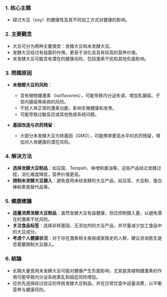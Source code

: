 ### 1. 核心主題  
- 探讨大豆（soy）的健康性及其不同加工方式对健康的影响。  

### 2. 主要觀念  
- 大豆可分为两种主要类型：发酵大豆和未发酵大豆。  
- 发酵大豆经过有益菌的作用，更易于消化且具有较高的营养价值。  
- 未发酵大豆可能含有潜在的健康风险，包括激素干扰和其他负面影响。  

### 3. 問題原因  
- **未發醇大豆的风险**：  
  - 含有植物雌激素（isoflavones），可能导致内分泌失调，增加乳腺癌、子宫内膜癌等疾病的风险。  
  - 干扰人体正常的激素功能，影响生殖健康和发育。  
  - 可能导致过敏反应或其他免疫系统问题。  

- **基因改造与农药残留**：  
  - 大部分未发酵大豆为转基因（GMO），可能携带更高水平的农药残留，增加对人体健康的潜在风险。  

### 4. 解決方法  
- **选择发酵大豆制品**：如豆腐、Tempeh、味噌和酱油等，这些产品经过发酵过程，消化难度降低，营养价值更高。  
- **限制未发酵大豆摄入**：避免食用未经发酵的大豆产品，如豆浆、大豆粉、蛋白棒和素食替代品等。  

### 5. 健康建議  
- **适量消费发酵大豆制品**：虽然发酵大豆有益健康，但应控制摄入量，以避免潜在的激素干扰风险。  
- **关注食品标签**：选择非转基因、无添加剂的大豆产品，并尽量减少加工食品中的大豆成分。  
- **考虑个人健康状况**：对于存在激素相关疾病或家族史的人群，建议咨询医生是否需要限制大豆摄入。  

### 6. 結論  
- 长期大量食用未发酵大豆可能对健康产生负面影响，尤其是其植物雌激素的作用可能导致内分泌系统紊乱和癌症风险增加。  
- 应优先选择经过验证的传统发酵大豆制品，并在日常饮食中适量消费，以平衡营养与健康风险。
